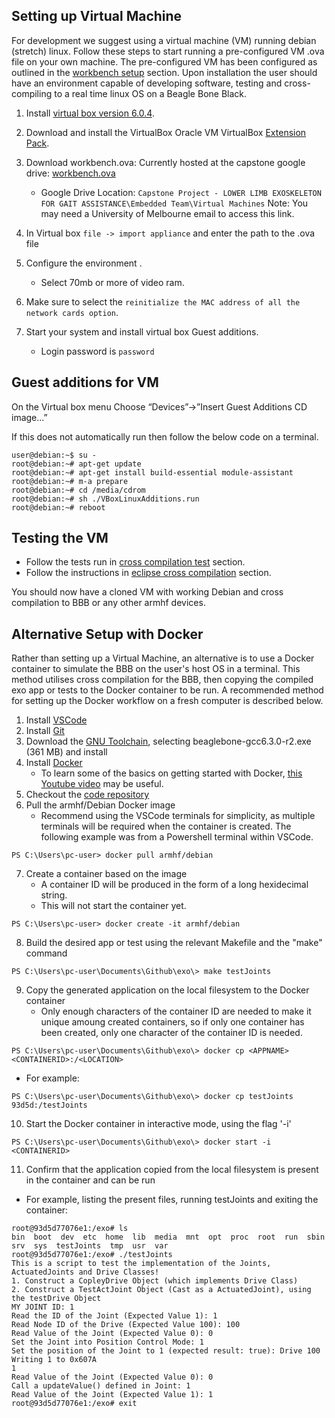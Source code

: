 ## Setting up Virtual Machine

<!-- EXPLAIN HOW THE BELLOW WAS BUILT -->

For development we suggest using a virtual machine (VM) running debian (stretch) linux.
Follow these steps to start running a pre-configured VM .ova file on your own machine.
The pre-configured VM has been configured as outlined in the [workbench setup](https://exoembedded.readthedocs.io/en/latest/workbench/) section.
Upon installation the user should have an environment capable of developing software, testing and cross-compiling to a real time linux OS on a Beagle Bone Black.

1. Install [virtual box version 6.0.4](<https://www.virtualbox.org/wiki/Download_Old_Builds_6_0>).
2. Download and install the VirtualBox Oracle VM VirtualBox [Extension Pack](https://www.virtualbox.org/wiki/Downloads).
2. Download workbench.ova: Currently hosted at the capstone google drive: [workbench.ova](https://drive.google.com/drive/folders/1lCGyRpQLjKOnCXbs27e6w6VfofizSCC8)

    * Google Drive Location: `Capstone Project - LOWER LIMB EXOSKELETON FOR GAIT ASSISTANCE\Embedded Team\Virtual Machines`
   Note: You may need a University of Melbourne email to access this link.

3. In Virtual box `file -> import appliance` and enter the path to the .ova file

4. Configure the environment .

    * Select 70mb or more of video ram.

5. Make sure to select the `reinitialize the MAC address of all the network cards option`.

6. Start your system and install virtual box Guest additions.

    * Login password is `password`

## Guest additions for VM

On the Virtual box menu Choose “Devices”->”Insert Guest Additions CD image…”

If this does not automatically run then follow the below code on a terminal.

```
user@debian:~$ su -
root@debian:~# apt-get update
root@debian:~# apt-get install build-essential module-assistant
root@debian:~# m-a prepare
root@debian:~# cd /media/cdrom
root@debian:~# sh ./VBoxLinuxAdditions.run
root@debian:~# reboot
```

## Testing the VM
* Follow the tests run in [cross compilation test](https://exoembedded.readthedocs.io/en/latest/crosscomp/#test-installation) section.
* Follow the instructions in [eclipse cross compilation](https://exoembedded.readthedocs.io/en/latest/eclipse/) section.
    
You should now have a cloned VM with working Debian and cross compilation to BBB or any other armhf devices.

## Alternative Setup with Docker

Rather than setting up a Virtual Machine, an alternative is to use a Docker container to simulate the BBB on the user's host OS in a terminal. This method utilises cross compilation for the BBB, then copying the compiled exo app or tests to the Docker container to be run. A recommended method for setting up the Docker workflow on a fresh computer is described below.

1. Install [VSCode](https://code.visualstudio.com/)
2. Install [Git](https://git-scm.com/download)
3. Download the [GNU Toolchain](https://gnutoolchains.com/download/), selecting beaglebone-gcc6.3.0-r2.exe (361 MB) and install
4. Install [Docker](https://docs.docker.com/docker-for-windows/install)
   * To learn some of the basics on getting started with Docker, [this Youtube video](https://www.youtube.com/watch?v=t5yqLJfbnqM) may be useful.
5. Checkout the [code repository](https://github.com/capstonalex/exo)
6. Pull the armhf/Debian Docker image
   * Recommend using the VSCode terminals for simplicity, as multiple terminals will be required when the container is created. The following example was from a Powershell terminal within VSCode.
```
PS C:\Users\pc-user> docker pull armhf/debian
```
7. Create a container based on the image
   * A container ID will be produced in the form of a long hexidecimal string.
   * This will not start the container yet.
```
PS C:\Users\pc-user> docker create -it armhf/debian
```
8. Build the desired app or test using the relevant Makefile and the "make" command
```
PS C:\Users\pc-user\Documents\Github\exo\> make testJoints
```
9. Copy the generated application on the local filesystem to the Docker container
   * Only enough characters of the container ID are needed to make it unique amoung created containers, so if only one container has been created, only one character of the container ID is needed.
```
PS C:\Users\pc-user\Documents\Github\exo\> docker cp <APPNAME> <CONTAINERID>:/<LOCATION>
```
   * For example:
   ```
   PS C:\Users\pc-user\Documents\Github\exo\> docker cp testJoints 93d5d:/testJoints
   ````
10. Start the Docker container in interactive mode, using the flag '-i'
```
PS C:\Users\pc-user\Documents\Github\exo\> docker start -i <CONTAINERID>
```
11. Confirm that the application copied from the local filesystem is present in the container and can be run
   * For example, listing the present files, running testJoints and exiting the container:
   ```
   root@93d5d77076e1:/exo# ls
   bin  boot  dev  etc  home  lib  media  mnt  opt  proc  root  run  sbin  srv  sys  testJoints  tmp  usr  var
   root@93d5d77076e1:/exo# ./testJoints
   This is a script to test the implementation of the Joints, ActuatedJoints and Drive Classes! 
   1. Construct a CopleyDrive Object (which implements Drive Class)
   2. Construct a TestActJoint Object (Cast as a ActuatedJoint), using the testDrive Object 
   MY JOINT ID: 1
   Read the ID of the Joint (Expected Value 1): 1
   Read Node ID of the Drive (Expected Value 100): 100
   Read Value of the Joint (Expected Value 0): 0
   Set the Joint into Position Control Mode: 1
   Set the position of the Joint to 1 (expected result: true): Drive 100 Writing 1 to 0x607A
   1
   Read Value of the Joint (Expected Value 0): 0
   Call a updateValue() defined in Joint: 1
   Read Value of the Joint (Expected Value 1): 1
   root@93d5d77076e1:/exo# exit
   ```
